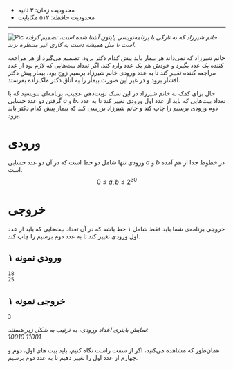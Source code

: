+ محدودیت زمان: ۳ ثانیه
+ محدودیت حافظه: ۵۱۲ مگابایت

----------
![Pic](https://s6.uupload.ir/files/ساختمان_پزشکان_hvws.png)
*خانم شیرزاد که به تازگی با برنامه‌نویسی پایتون آشنا شده است، تصمیم گرفته است تا مثل همیشه دست به کاری غیر منتظره بزند.*

خانم شیرزاد که نمی‌داند هر بیمار باید پیش کدام دکتر برود، تصمیم می‌گیرد از هر مراجعه کننده یک عدد بگیرد و خودش هم یک عدد وارد کند. اگر تعداد بیت‌هایی که لازم بود از عدد مراجعه کننده تغییر کند تا به عدد ورودی خانم شیرزاد برسیم زوج بود، بیمار پیش دکتر افشار برود و در غیر این صورت بیمار را به اتاق دکتر ملک‌زاده بفرستد.

حال برای کمک به خانم شیرزاد در این سبک نوبت‌دهی عجیب، برنامه‌ای بنویسید که با گرفتن دو عدد حسابی $a$ و $b$، تعداد بیت‌هایی که باید از عدد اول ورودی تغییر کند تا به عدد دوم ورودی برسیم را چاپ کند و خانم شیرزاد بررسی کند که بیمار پیش کدام دکتر باید برود.

# ورودی
ورودی تنها شامل دو خط است که در آن دو عدد حسابی $a$ و $b$ در خطوط جدا از هم آمده است.
$$0 \le a, b \le 2^{30}$$

# خروجی
خروجی برنامه‌ی شما باید فقط شامل ۱ خط باشد که در آن تعداد بیت‌هایی که باید از عدد اول ورودی تغییر کند تا به عدد دوم برسیم را چاپ کند.

## ورودی نمونه ۱
```
18
25
```

## خروجی نمونه ۱
```
3
```

*نمایش باینری اعداد ورودی، به ترتیب به شکل زیر هستند:*  
*10010*
*11001*

همان‌طور که مشاهده می‌کنید، اگر از سمت راست نگاه کنیم، باید بیت های اول، دوم و چهارم از عدد اول را تغییر دهیم تا به عدد دوم برسیم.
